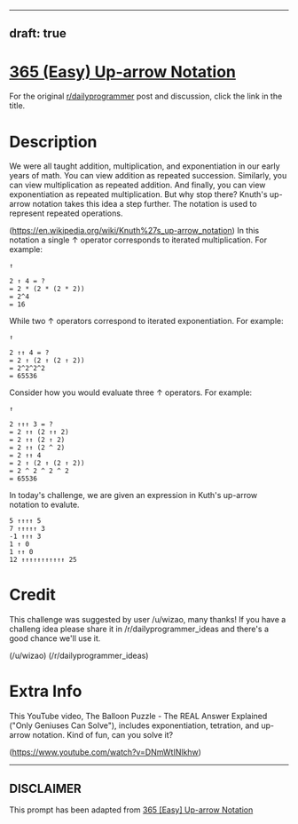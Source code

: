 ---
draft: true
----

# [365 (Easy) Up-arrow Notation](https://old.reddit.com/r/dailyprogrammer/comments/8xbxi9/20180709_challenge_365_easy_uparrow_notation/)

For the original [r/dailyprogrammer](https://www.reddit.com/r/dailyprogrammer/) post and discussion, click the link in the title.

# Description
We were all taught addition, multiplication, and exponentiation in our early years of math.  You can view addition as repeated succession.  Similarly, you can view multiplication as repeated addition.  And finally, you can view exponentiation as repeated multiplication.  But why stop there?  Knuth's up-arrow notation takes this idea a step further.  The notation is used to represent repeated operations.

(https://en.wikipedia.org/wiki/Knuth%27s_up-arrow_notation)
In this notation a single ↑ operator corresponds to iterated multiplication.  For example:


```
↑
```

```
2 ↑ 4 = ?
= 2 * (2 * (2 * 2)) 
= 2^4
= 16
```
While two ↑ operators correspond to iterated exponentiation.  For example:


```
↑
```

```
2 ↑↑ 4 = ?
= 2 ↑ (2 ↑ (2 ↑ 2))
= 2^2^2^2
= 65536
```
Consider how you would evaluate three ↑ operators.  For example:


```
↑
```

```
2 ↑↑↑ 3 = ?
= 2 ↑↑ (2 ↑↑ 2)
= 2 ↑↑ (2 ↑ 2)
= 2 ↑↑ (2 ^ 2)
= 2 ↑↑ 4
= 2 ↑ (2 ↑ (2 ↑ 2))
= 2 ^ 2 ^ 2 ^ 2
= 65536
```
In today's challenge, we are given an expression in Kuth's up-arrow notation to evalute.


```
5 ↑↑↑↑ 5
7 ↑↑↑↑↑ 3
-1 ↑↑↑ 3
1 ↑ 0
1 ↑↑ 0
12 ↑↑↑↑↑↑↑↑↑↑↑ 25
```
# Credit
This challenge was suggested by user /u/wizao, many thanks! If you have a challeng idea please share it in /r/dailyprogrammer_ideas and there's a good chance we'll use it.

(/u/wizao)
(/r/dailyprogrammer_ideas)
# Extra Info
This YouTube video, The Balloon Puzzle - The REAL Answer Explained ("Only Geniuses Can Solve"), includes exponentiation, tetration, and up-arrow notation. Kind of fun, can you solve it? 

(https://www.youtube.com/watch?v=DNmWtINlkhw)

----
## **DISCLAIMER**
This prompt has been adapted from [365 [Easy] Up-arrow Notation](https://old.reddit.com/r/dailyprogrammer/comments/8xbxi9/20180709_challenge_365_easy_uparrow_notation/
)
